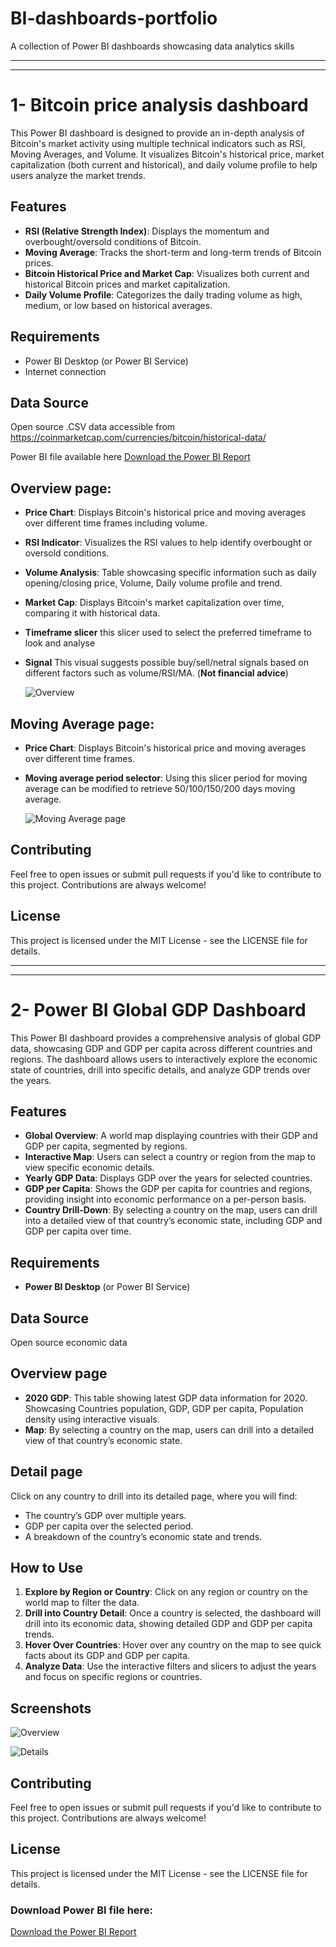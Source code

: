 # BI-dashboards-portfolio
A collection of Power BI dashboards showcasing data analytics skills

---------------------------------------------------------------------------------------------------------------------------------------------------------------------------
---------------------------------------------------------------------------------------------------------------------------------------------------------------------------

# 1- Bitcoin price analysis dashboard

This Power BI dashboard is designed to provide an in-depth analysis of Bitcoin's market activity using multiple technical indicators such as RSI, Moving Averages, and Volume. It visualizes Bitcoin's historical price, market capitalization (both current and historical), and daily volume profile to help users analyze the market trends.

## Features

- **RSI (Relative Strength Index)**: Displays the momentum and overbought/oversold conditions of Bitcoin.
- **Moving Average**: Tracks the short-term and long-term trends of Bitcoin prices.
- **Bitcoin Historical Price and Market Cap**: Visualizes both current and historical Bitcoin prices and market capitalization.
- **Daily Volume Profile**: Categorizes the daily trading volume as high, medium, or low based on historical averages.

## Requirements

- Power BI Desktop (or Power BI Service)
- Internet connection

## Data Source

Open source .CSV data accessible from https://coinmarketcap.com/currencies/bitcoin/historical-data/

Power BI file available here [Download the Power BI Report](Pbix_Files/Bitcoin-Analysis.pbix)

##  Overview page:  

- **Price Chart**: Displays Bitcoin's historical price and moving averages over different time frames including volume.
- **RSI Indicator**: Visualizes the RSI values to help identify overbought or oversold conditions.
- **Volume Analysis**: Table showcasing specific information such as daily opening/closing price, Volume, Daily volume profile and trend.
- **Market Cap**: Displays Bitcoin's market capitalization over time, comparing it with historical data.
- **Timeframe slicer** this slicer used to select the preferred timeframe to look and analyse
- **Signal** This visual suggests possible buy/sell/netral signals based on different factors such as volume/RSI/MA. (**Not financial advice**)

  ![Overview](Images/Bitcoin-Dashboard-Overview.png)
  
## Moving Average page:  

- **Price Chart**: Displays Bitcoin's historical price and moving averages over different time frames.
- **Moving average period selector**: Using this slicer period for moving average can be modified to retrieve 50/100/150/200 days moving average.

  ![Moving Average page](Images/Bitcoin-Dashboard-MovingAveragePeriod.png)
  
## Contributing

Feel free to open issues or submit pull requests if you'd like to contribute to this project. Contributions are always welcome!

## License
This project is licensed under the MIT License - see the LICENSE file for details.

---------------------------------------------------------------------------------------------------------------------------------------------------------------------------
---------------------------------------------------------------------------------------------------------------------------------------------------------------------------

# 2- Power BI Global GDP Dashboard

This Power BI dashboard provides a comprehensive analysis of global GDP data, showcasing GDP and GDP per capita across different countries and regions. The dashboard allows users to interactively explore the economic state of countries, drill into specific details, and analyze GDP trends over the years.

## Features

- **Global Overview**: A world map displaying countries with their GDP and GDP per capita, segmented by regions.
- **Interactive Map**: Users can select a country or region from the map to view specific economic details.
- **Yearly GDP Data**: Displays GDP over the years for selected countries.
- **GDP per Capita**: Shows the GDP per capita for countries and regions, providing insight into economic performance on a per-person basis.
- **Country Drill-Down**: By selecting a country on the map, users can drill into a detailed view of that country’s economic state, including GDP and GDP per capita over time.

## Requirements

- **Power BI Desktop** (or Power BI Service)

## Data Source

Open source economic data

##  Overview page

- **2020 GDP**: This table showing latest GDP data information for 2020. Showcasing Countries population, GDP, GDP per capita, Population density using interactive visuals.
- **Map**: By selecting a country on the map, users can drill into a detailed view of that country’s economic state.


##  Detail page

Click on any country to drill into its detailed page, where you will find:
- The country’s GDP over multiple years.
- GDP per capita over the selected period.
- A breakdown of the country’s economic state and trends.

## How to Use

1. **Explore by Region or Country**: Click on any region or country on the world map to filter the data.
2. **Drill into Country Detail**: Once a country is selected, the dashboard will drill into its economic data, showing detailed GDP and GDP per capita trends.
3. **Hover Over Countries**: Hover over any country on the map to see quick facts about its GDP and GDP per capita.
4. **Analyze Data**: Use the interactive filters and slicers to adjust the years and focus on specific regions or countries.

## Screenshots

![Overview](Images/GDP-Overview.png)

![Details](Images/GDP-Details.png)

## Contributing

Feel free to open issues or submit pull requests if you'd like to contribute to this project. Contributions are always welcome!

## License
This project is licensed under the MIT License - see the LICENSE file for details.

### Download Power BI file here:
[Download the Power BI Report](Pbix_Files/GDP.pbix)

